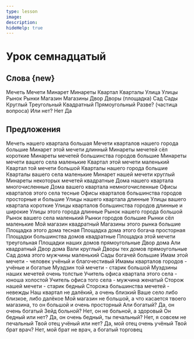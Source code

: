 ```yaml
---
type: lesson
image:
description:
hideHelp: true
---
```


# Урок семнадцатый

## Слова {new}

Мечеть
Мечети
Минарет
Минареты
Квартал
Кварталы
Улица
Улицы
Рынок
Рынки
Магазин
Магазины
Двор
Дворы (площадка)
Сад
Сады
Круглый
Треугольный
Квадратный
Прямоугольный
Разве? (частица вопроса)
Или нет?
Нет
Да

## Предложения

Мечеть нашего квартала большая
Мечети кварталов нашего города большие
Минарет этой мечети длинный
Минареты мечетей сёл короткие
Минареты мечетей большинства городов большие
Минареты мечети вашего села маленькие
Квартал этой мечети маленький
Квартал той мечети большой
Кварталы нашего города большие
Кварталы вашего села маленькие
Минарет нашей мечети круглый
Минареты некоторых мечетей квадратные
Дома нашего квартала многочисленные
Дома вашего квартала немногочисленные
Офисы кварталов этого села тесные
Офисы кварталов большинства городов просторные и большие
Улицы нашего квартала длинные
Улицы вашего квартала короткие
Улицы кварталов большинства городов длинные и широкие
Улицы этого города длинные
Рынок нашего города большой
Рынок вашего села маленький
Рынки городов большие
Рынки сёл маленькие
Мой магазин квадратный
Магазины этого рынка большие
Площадка этого дома тесная
Площадка дома этого богача просторная
Площадки большинства домов квадратные
Площадка этой мечети треугольная
Площадки наших домов прямоугольные
Двор дома Али квадратный
Двор дома Вали круглый
Дворы тех домов прямоугольные
Сад дома этого мужчины маленький
Сады богачей большие
Имам этой мечети - человек учёный и благочестивый
Имамы кварталов городов - учёные и богатые
Муэдзин той мечети - старик большой
Муэдзины наших мечетей очень толстые
Учитель офиса квартала этого села - юноша холостой
Учитель офиса того села - мужчина женатый
Сторож нашей мечети - старик бедный
Сторожа большинства мечетей - невежды
Наш квартал не далёкий, а очень близкий
Ваше село либо близкое, либо далёкое
Мой магазин не большой, а что касается твоего магазина, то он большой и очень просторный
Али богатый?
Да, он очень богатый
Зейд больной?
Нет, он не больной, а здоровый
Он бедный или нет?
Да, он очень бедный, ты печальный?
Нет, я совсем не печальный
Твой отец учёный или нет?
Да, мой отец очень учёный
Твой брат врач?
Нет, мой брат не врач, а богатый торговец

